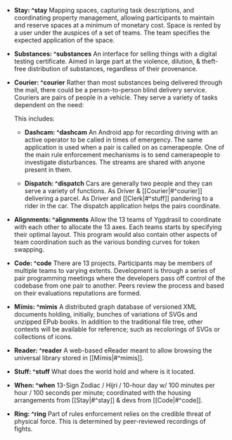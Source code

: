 * **Stay: ^stay** Mapping spaces, capturing task descriptions, and coordinating property management, allowing participants to maintain and reserve spaces at a minimum of monetary cost.
  Space is rented by a user under the auspices of a set of teams. The team specifies the expected application of the space.

* **Substances: ^substances** An interface for selling things with a digital testing certificate. Aimed in large part at the violence, dilution, & theft-free distribution of substances, regardless of their provenance.

* **Courier: ^courier** Rather than most substances being delivered through the mail, there could be a person-to-person blind delivery service. Couriers are pairs of people in a vehicle. They serve a variety of tasks dependent on the need:

  This includes:
   * **Dashcam: ^dashcam** An Android app for recording driving with an active operator to be called in times of emergency. The same application is used when a pair is called on as camerapeople. One of the main rule enforcement mechanisms is to send camerapeople to investigate disturbances.
     The streams are shared with anyone present in them.

   * **Dispatch: ^dispatch** Cars are generally two people and they can serve a variety of functions. As Driver & [[Courier|#^courier]]
    delivering a parcel. As Driver and [[Clerk|#^stuff]] pandering to a rider in the car. The dispatch application helps the pairs coordinate.

* **Alignments: ^alignments** Allow the 13 teams of Yggdrasil to coordinate with each other to allocate the 13 axes. Each teams starts by specifying their optimal layout. This program would also contain other aspects of team coordination such as the various bonding curves for token swapping.

* **Code: ^code** There are 13 projects. Participants may be members of multiple teams to varying extents. Development is through a series of pair programming meetings where the developers pass off control of the codebase from one pair to another. Peers review the process and based on their evaluations reputations are formed.

* **Mïmis: ^mimis** A distributed graph database of versioned XML documents holding, initially, bunches of variations of SVGs and unzipped EPub books. In addition to the traditional file tree, other contexts will be available for reference; such as recolorings of SVGs or collections of icons.

* **Reader: ^reader** A web-based eReader meant to allow browsing the universal library stored in [[Mïmis|#^mimis]].

* **Stuff: ^stuff** What does the world hold and where is it located.

* **When: ^when** 13-Sign Zodiac / Hijri / 10-hour day w/ 100 minutes per hour / 100 seconds per minute; coordinated with the housing arrangements from [[Stay|#^stay]] & devs from [[Code|#^code]].

* **Ring: ^ring** Part of rules enforcement relies on the credible threat of physical force. This is determined by peer-reviewed recordings of fights.
